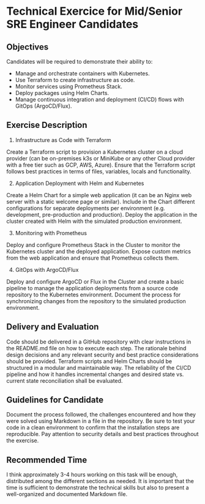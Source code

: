 # Technical Exercice for Mid/Senior SRE Engineer Candidates

## Objectives
Candidates will be required to demonstrate their ability to:

- Manage and orchestrate containers with Kubernetes.
- Use Terraform to create infrastructure as code.
- Monitor services using Prometheus Stack.
- Deploy packages using Helm Charts.
- Manage continuous integration and deployment (CI/CD) flows with GitOps (ArgoCD/Flux).

## Exercise Description
1. Infrastructure as Code with Terraform

Create a Terraform script to provision a Kubernetes cluster on a cloud provider (can be on-premises k3s or MiniKube or any other Cloud provider with a free tier such as GCP, AWS, Azure).
Ensure that the Terraform script follows best practices in terms of files, variables, locals and functionality.

2. Application Deployment with Helm and Kubernetes

Create a Helm Chart for a simple web application (it can be an Nginx web server with a static welcome page or similar).
Include in the Chart different configurations for separate deployments per environment (e.g. development, pre-production and production).
Deploy the application in the cluster created with Helm with the simulated production environment.

3. Monitoring with Prometheus

Deploy and configure Prometheus Stack in the Cluster to monitor the Kubernetes cluster and the deployed application.
Expose custom metrics from the web application and ensure that Prometheus collects them.

4. GitOps with ArgoCD/Flux

Deploy and configure ArgoCD or Flux in the Cluster and create a basic pipeline to manage the application deployments from a source code repository to the Kubernetes environment.
Document the process for synchronizing changes from the repository to the simulated production environment.

## Delivery and Evaluation
Code should be delivered in a GitHub repository with clear instructions in the README.md file on how to execute each step.
The rationale behind design decisions and any relevant security and best practice considerations should be provided.
Terraform scripts and Helm Charts should be structured in a modular and maintainable way.
The reliability of the CI/CD pipeline and how it handles incremental changes and desired state vs. current state reconciliation shall be evaluated.

## Guidelines for Candidate
Document the process followed, the challenges encountered and how they were solved using Markdown in a file in the repository.
Be sure to test your code in a clean environment to confirm that the installation steps are reproducible.
Pay attention to security details and best practices throughout the exercise.

## Recommended Time
I think approximately 3-4 hours working on this task will be enough, distributed among the different sections as needed. It is important that the time is sufficient to demonstrate the technical skills but also to present a well-organized and documented Markdown file.
